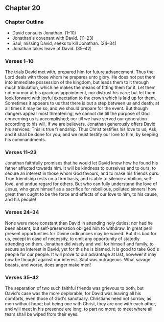 ## Chapter 20

### Chapter Outline

- David consults Jonathan. (1–10)
- Jonathan's covenant with David. (11–23)
- Saul, missing David, seeks to kill Jonathan. (24–34)
- Jonathan takes leave of David. (35–42)

### Verses 1–10

The trials David met with, prepared him for future advancement. Thus the Lord deals with those whom he prepares unto glory. He does not put them into immediate possession of the kingdom, but leads them to it through much tribulation, which he makes the means of fitting them for it. Let them not murmur at his gracious appointment, nor distrust his care; but let them look forward with joyful expectation to the crown which is laid up for them. Sometimes it appears to us that there is but a step between us and death; at all times it may be so, and we should prepare for the event. But though dangers appear most threatening, we cannot die till the purpose of God concerning us is accomplished; nor till we have served our generation according to his will, if we are believers. Jonathan generously offers David his services. This is true friendship. Thus Christ testifies his love to us, Ask, and it shall be done for you; and we must testify our love to him, by keeping his commandments.

### Verses 11–23

Jonathan faithfully promises that he would let David know how he found his father affected towards him. It will be kindness to ourselves and to ours, to secure an interest in those whom God favours, and to make his friends ours. True friendship rests on a firm basis, and is able to silence ambition, self-love, and undue regard for others. But who can fully understand the love of Jesus, who gave himself as a sacrifice for rebellious, polluted sinners! how great then ought to be the force and effects of our love to him, to his cause, and his people!

### Verses 24–34

None were more constant than David in attending holy duties; nor had he been absent, but self-preservation obliged him to withdraw. In great peril present opportunities for Divine ordinances may be waved. But it is bad for us, except in case of necessity, to omit any opportunity of statedly attending on them. Jonathan did wisely and well for himself and family, to secure an interest in David, yet for this he is blamed. It is good to take God's people for our people. It will prove to our advantage at last, however it may now be thought against our interest. Saul was outrageous. What savage beasts, and worse, does anger make men!

### Verses 35–42

The separation of two such faithful friends was grievous to both, but David's case was the more deplorable, for David was leaving all his comforts, even those of God's sanctuary. Christians need not sorrow, as men without hope; but being one with Christ, they are one with each other, and will meet in his presence ere long, to part no more; to meet where all tears shall be wiped from their eyes.

